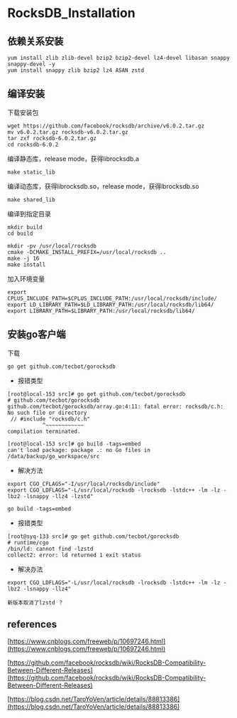 # RocksDB_Installation

## 依赖关系安装

```
yum install zlib zlib-devel bzip2 bzip2-devel lz4-devel libasan snappy snappy-devel -y
yum install snappy zlib bzip2 lz4 ASAN zstd 
```
## 编译安装

下载安装包
```
wget https://github.com/facebook/rocksdb/archive/v6.0.2.tar.gz
mv v6.0.2.tar.gz rocksdb-v6.0.2.tar.gz
tar zxf rocksdb-6.0.2.tar.gz
cd rocksdb-6.0.2
```

编译静态库，release mode，获得librocksdb.a

```
make static_lib
```

编译动态库，获得librocksdb.so，release mode，获得lbrocksdb.so

```
make shared_lib
```

编译到指定目录

```
mkdir build
cd build

mkdir -pv /usr/local/rocksdb
cmake -DCMAKE_INSTALL_PREFIX=/usr/local/rocksdb ..
make -j 16
make install

```

加入环境变量

```
export CPLUS_INCLUDE_PATH=$CPLUS_INCLUDE_PATH:/usr/local/rocksdb/include/
export LD_LIBRARY_PATH=$LD_LIBRARY_PATH:/usr/local/rocksdb/lib64/
export LIBRARY_PATH=$LIBRARY_PATH:/usr/local/rocksdb/lib64/
```

## 安装go客户端

下载

```
go get github.com/tecbot/gorocksdb
```

* 报错类型

```shell
[root@local-153 src]# go get github.com/tecbot/gorocksdb
# github.com/tecbot/gorocksdb
github.com/tecbot/gorocksdb/array.go:4:11: fatal error: rocksdb/c.h: No such file or directory
 // #include "rocksdb/c.h"
           ^~~~~~~~~~~~~
compilation terminated.

[root@local-153 src]# go build -tags=embed
can't load package: package .: no Go files in /data/backup/go_workspace/src
```


* 解决方法

```
export CGO_CFLAGS="-I/usr/local/rocksdb/include"
export CGO_LDFLAGS="-L/usr/local/rocksdb -lrocksdb -lstdc++ -lm -lz -lbz2 -lsnappy -llz4 -lzstd"

go build -tags=embed 
```


* 报错类型


```
[root@syq-133 src]# go get github.com/tecbot/gorocksdb                                                              
# runtime/cgo
/bin/ld: cannot find -lzstd
collect2: error: ld returned 1 exit status
```

* 解决办法

```
export CGO_LDFLAGS="-L/usr/local/rocksdb -lrocksdb -lstdc++ -lm -lz -lbz2 -lsnappy -llz4"

新版本取消了lzstd ？
```





## references

[https://www.cnblogs.com/freeweb/p/10697246.html](https://www.cnblogs.com/freeweb/p/10697246.html)

[https://github.com/facebook/rocksdb/wiki/RocksDB-Compatibility-Between-Different-Releases](https://github.com/facebook/rocksdb/wiki/RocksDB-Compatibility-Between-Different-Releases)


[https://blog.csdn.net/TaroYoVen/article/details/88813386](https://blog.csdn.net/TaroYoVen/article/details/88813386)